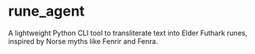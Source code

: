 # rune_agent
A lightweight Python CLI tool to transliterate text into Elder Futhark runes, inspired by Norse myths like Fenrir and Fenra.
